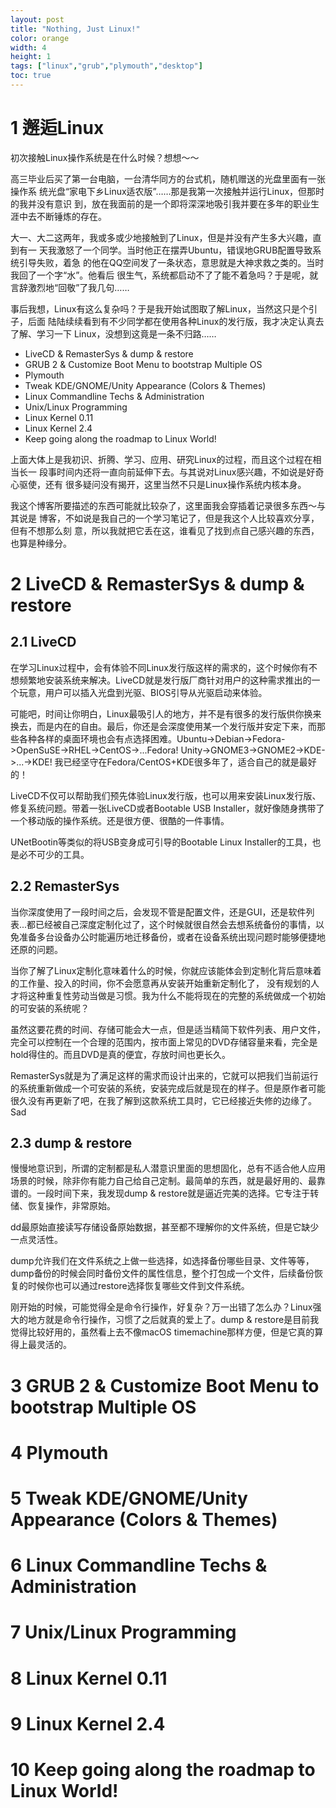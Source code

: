 ```yaml
---
layout: post
title: "Nothing, Just Linux!"
color: orange
width: 4
height: 1
tags: ["linux","grub","plymouth","desktop"]
toc: true
---
```


# 1 邂逅Linux

初次接触Linux操作系统是在什么时候？想想～～

高三毕业后买了第一台电脑，一台清华同方的台式机，随机赠送的光盘里面有一张操作系
统光盘“家电下乡Linux适农版”……那是我第一次接触并运行Linux，但那时的我并没有意识
到，放在我面前的是一个即将深深地吸引我并要在多年的职业生涯中去不断锤炼的存在。

大一、大二这两年，我或多或少地接触到了Linux，但是并没有产生多大兴趣，直到有一
天我激怒了一个同学。当时他正在摆弄Ubuntu，错误地GRUB配置导致系统引导失败，着急
的他在QQ空间发了一条状态，意思就是大神求救之类的。当时我回了一个字“水”。他看后
很生气，系统都启动不了了能不着急吗？于是呢，就言辞激烈地“回敬”了我几句……

事后我想，Linux有这么复杂吗？于是我开始试图取了解Linux，当然这只是个引子，后面
陆陆续续看到有不少同学都在使用各种Linux的发行版，我才决定认真去了解、学习一下
Linux，没想到这竟是一条不归路……

* LiveCD & RemasterSys & dump & restore
* GRUB 2 & Customize Boot Menu to bootstrap Multiple OS
* Plymouth
* Tweak KDE/GNOME/Unity Appearance (Colors & Themes)
* Linux Commandline Techs & Administration
* Unix/Linux Programming
* Linux Kernel 0.11
* Linux Kernel 2.4
* Keep going along the roadmap to Linux World!

上面大体上是我初识、折腾、学习、应用、研究Linux的过程，而且这个过程在相当长一
段事时间内还将一直向前延伸下去。与其说对Linux感兴趣，不如说是好奇心驱使，还有
很多疑问没有揭开，这里当然不只是Linux操作系统内核本身。

我这个博客所要描述的东西可能就比较杂了，这里面我会穿插着记录很多东西～与其说是
博客，不如说是我自己的一个学习笔记了，但是我这个人比较喜欢分享，但有不想那么刻
意，所以我就把它丢在这，谁看见了找到点自己感兴趣的东西，也算是种缘分。

# 2 LiveCD & RemasterSys & dump & restore

## 2.1 LiveCD

在学习Linux过程中，会有体验不同Linux发行版这样的需求的，这个时候你有不想频繁地安装系统来解决。LiveCD就是发行版厂商针对用户的这种需求推出的一个玩意，用户可以插入光盘到光驱、BIOS引导从光驱启动来体验。

可能吧，时间让你明白，Linux最吸引人的地方，并不是有很多的发行版供你换来换去，而是内在的自由。最后，你还是会深度使用某一个发行版并安定下来，而那些各种各样的桌面环境也会有点选择困难。Ubuntu->Debian->Fedora->OpenSuSE->RHEL->CentOS->...Fedora! Unity->GNOME3->GNOME2->KDE->...->KDE! 我已经坚守在Fedora/CentOS+KDE很多年了，适合自己的就是最好的！

LiveCD不仅可以帮助我们预先体验Linux发行版，也可以用来安装Linux发行版、修复系统问题。带着一张LiveCD或者Bootable USB Installer，就好像随身携带了一个移动版的操作系统。还是很方便、很酷的一件事情。

UNetBootin等类似的将USB变身成可引导的Bootable Linux Installer的工具，也是必不可少的工具。

## 2.2 RemasterSys

当你深度使用了一段时间之后，会发现不管是配置文件，还是GUI，还是软件列表...都已经被自己深度定制化过了，这个时候就很自然会去想系统备份的事情，以免准备多台设备办公时能遍历地迁移备份，或者在设备系统出现问题时能够便捷地还原的问题。

当你了解了Linux定制化意味着什么的时候，你就应该能体会到定制化背后意味着的工作量、投入的时间，你不会愿意再从安装开始重新定制化了，
没有规划的人才将这种重复性劳动当做是习惯。我为什么不能将现在的完整的系统做成一个初始的可安装的系统呢？

虽然这要花费的时间、存储可能会大一点，但是适当精简下软件列表、用户文件，完全可以控制在一个合理的范围内，按市面上常见的DVD存储容量来看，完全是hold得住的。而且DVD是真的便宜，存放时间也更长久。

RemasterSys就是为了满足这样的需求而设计出来的，它就可以把我们当前运行的系统重新做成一个可安装的系统，安装完成后就是现在的样子。但是原作者可能很久没有再更新了吧，在我了解到这款系统工具时，它已经接近失修的边缘了。Sad

## 2.3 dump & restore

慢慢地意识到，所谓的定制都是私人潜意识里面的思想固化，总有不适合他人应用场景的时候，除非你有能力自己给自己定制。最简单的东西，就是最好用的、最靠谱的。一段时间下来，我发现dump & restore就是逼近完美的选择。它专注于转储、恢复操作，非常原始。

dd最原始直接读写存储设备原始数据，甚至都不理解你的文件系统，但是它缺少一点灵活性。

dump允许我们在文件系统之上做一些选择，如选择备份哪些目录、文件等等，dump备份的时候会同时备份文件的属性信息，整个打包成一个文件，后续备份恢复的时候你也可以通过restore选择恢复哪些文件到文件系统。

刚开始的时候，可能觉得全是命令行操作，好复杂？万一出错了怎么办？Linux强大的地方就是命令行操作，习惯了之后就真的爱上了。dump & restore是目前我觉得比较好用的，虽然看上去不像macOS timemachine那样方便，但是它真的算得上最灵活的。

# 3 GRUB 2 & Customize Boot Menu to bootstrap Multiple OS

# 4 Plymouth

# 5 Tweak KDE/GNOME/Unity Appearance (Colors & Themes)

# 6 Linux Commandline Techs & Administration

# 7 Unix/Linux Programming

# 8 Linux Kernel 0.11

# 9 Linux Kernel 2.4

# 10 Keep going along the roadmap to Linux World!

